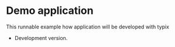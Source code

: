 # Demo application
This runnable example how application will be developed with typix

* Development version.
